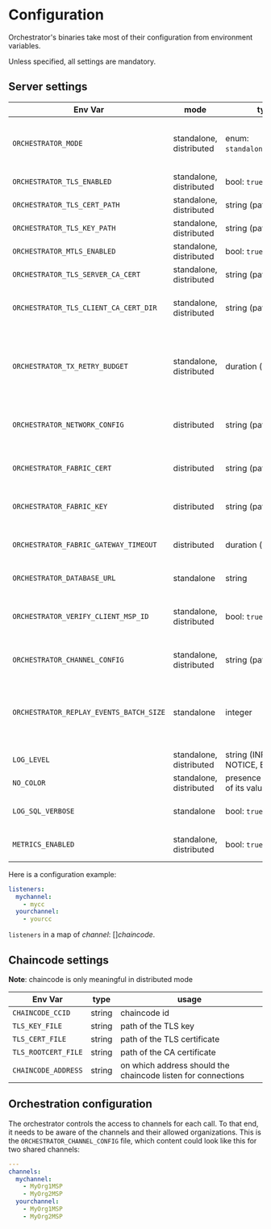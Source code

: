 # Configuration

Orchestrator's binaries take most of their configuration from environment variables.

Unless specified, all settings are mandatory.

## Server settings

| Env Var                                 | mode                    | type                                                               | usage                                                                                                               |
|-----------------------------------------|-------------------------|--------------------------------------------------------------------|---------------------------------------------------------------------------------------------------------------------|
| `ORCHESTRATOR_MODE`                     | standalone, distributed | enum: `standalone`/`chaincode`                                     | specify in which mode to run the orchestrator (defaults to `standalone`)                                            |
| `ORCHESTRATOR_TLS_ENABLED`              | standalone, distributed | bool: `true`/`false`                                               | whether to add TLS on transport                                                                                     |
| `ORCHESTRATOR_TLS_CERT_PATH`            | standalone, distributed | string (path)                                                      | path of the certificate to use                                                                                      |
| `ORCHESTRATOR_TLS_KEY_PATH`             | standalone, distributed | string (path)                                                      | path of the key to use                                                                                              |
| `ORCHESTRATOR_MTLS_ENABLED`             | standalone, distributed | bool: `true`/`false`                                               | whether to enable mutual TLS                                                                                        |
| `ORCHESTRATOR_TLS_SERVER_CA_CERT`       | standalone, distributed | string (path)                                                      | path of the CA certificate to use                                                                                   |
| `ORCHESTRATOR_TLS_CLIENT_CA_CERT_DIR`   | standalone, distributed | string (path)                                                      | directory containing CA certificates of the client                                                                  |
| `ORCHESTRATOR_TX_RETRY_BUDGET`          | standalone, distributed | duration ([go format](https://golang.org/pkg/time/#ParseDuration)) | duration during which the transaction can be retried in case of unserializable read/write dependencies              |
| `ORCHESTRATOR_NETWORK_CONFIG`           | distributed             | string (path)                                                      | path of the hyperledger fabric's network configuration                                                              |
| `ORCHESTRATOR_FABRIC_CERT`              | distributed             | string (path)                                                      | path of the certificate to present to fabric's peer                                                                 |
| `ORCHESTRATOR_FABRIC_KEY`               | distributed             | string (path)                                                      | path of the key corresponding to fabric's certificate                                                               |
| `ORCHESTRATOR_FABRIC_GATEWAY_TIMEOUT`   | distributed             | duration ([go format](https://golang.org/pkg/time/#ParseDuration)) | Commit timeout for all transaction submissions for the gateway                                                      |
| `ORCHESTRATOR_DATABASE_URL`             | standalone              | string                                                             | [postgresql connection string](http://www.postgresql.cn/docs/13/libpq-connect.html#LIBPQ-CONNSTRING)                |
| `ORCHESTRATOR_VERIFY_CLIENT_MSP_ID`     | standalone, distributed | bool: `true`/`false`                                               | whether to check that client certificate matches the MSPID header                                                   |
| `ORCHESTRATOR_CHANNEL_CONFIG`           | standalone, distributed | string (path)                                                      | where to find the [application configuration](#orchestration-configuration)                                         |
| `ORCHESTRATOR_REPLAY_EVENTS_BATCH_SIZE` | standalone              | integer                                                            | the size of the batch of events used by the `SubscribeToEvents` method to replay existing events (default to `100`) |
| `LOG_LEVEL`                             | standalone, distributed | string (INFO, WARN, NOTICE, ERROR, etc)                            | log verbosity (default to INFO)                                                                                     |
| `NO_COLOR`                              | standalone, distributed | presence (regardless of its value)                                 | disable log color (see [no-color](https://no-color.org/))                                                           |
| `LOG_SQL_VERBOSE`                       | standalone              | bool: `true`/`false`                                               | log SQL statements with debug verbosity.                                                                            |
| `METRICS_ENABLED`                       | standalone, distributed | bool: `true`/`false`                                               | whether to enable prometheus metrics.                                                                               |

Here is a configuration example:
```yaml
listeners:
  mychannel:
    - mycc
  yourchannel:
    - yourcc
```

`listeners` in a map of *channel*: []*chaincode*.

## Chaincode settings

**Note**: chaincode is only meaningful in distributed mode

| Env Var             | type   | usage                                                        |
|---------------------|--------|--------------------------------------------------------------|
| `CHAINCODE_CCID`    | string | chaincode id                                                 |
| `TLS_KEY_FILE`      | string | path of the TLS key                                          |
| `TLS_CERT_FILE`     | string | path of the TLS certificate                                  |
| `TLS_ROOTCERT_FILE` | string | path of the CA certificate                                   |
| `CHAINCODE_ADDRESS` | string | on which address should the chaincode listen for connections |

## Orchestration configuration

The orchestrator controls the access to channels for each call.
To that end, it needs to be aware of the channels and their allowed organizations.
This is the `ORCHESTRATOR_CHANNEL_CONFIG` file, which content could look like this for two shared channels:

```yml
---
channels:
  mychannel:
    - MyOrg1MSP
    - MyOrg2MSP
  yourchannel:
    - MyOrg1MSP
    - MyOrg2MSP
```
